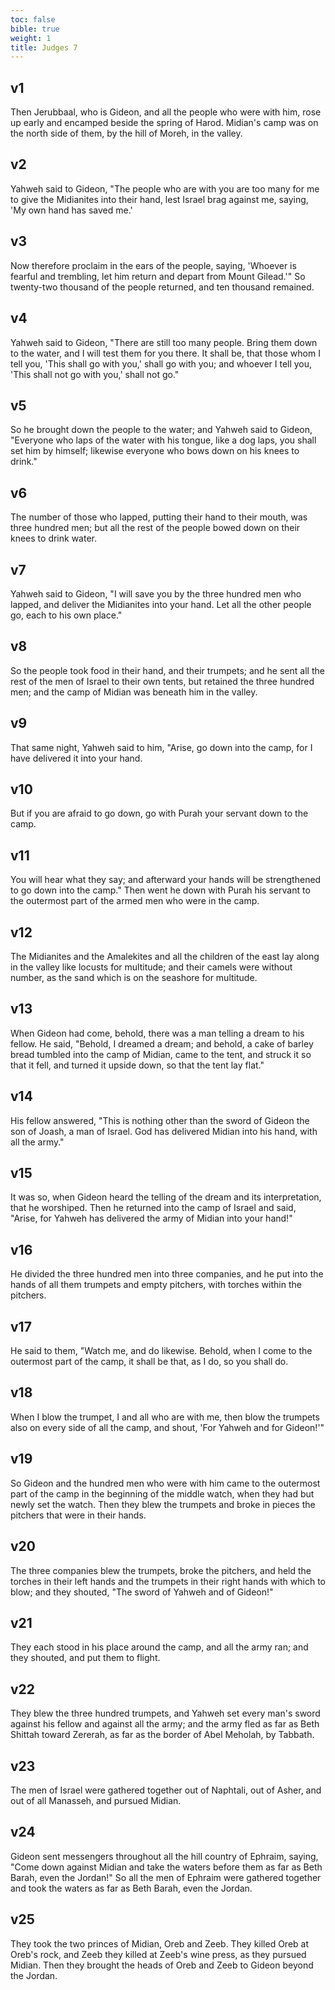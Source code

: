 ```yaml
---
toc: false
bible: true
weight: 1
title: Judges 7
---
```




## v1 
Then Jerubbaal, who is Gideon, and all the people who were with him, rose up early and encamped beside the spring of Harod. Midian's camp was on the north side of them, by the hill of Moreh, in the valley. 

## v2 
Yahweh said to Gideon, "The people who are with you are too many for me to give the Midianites into their hand, lest Israel brag against me, saying, 'My own hand has saved me.' 

## v3 
Now therefore proclaim in the ears of the people, saying, 'Whoever is fearful and trembling, let him return and depart from Mount Gilead.'" So twenty-two thousand of the people returned, and ten thousand remained. 

## v4 
Yahweh said to Gideon, "There are still too many people. Bring them down to the water, and I will test them for you there. It shall be, that those whom I tell you, 'This shall go with you,' shall go with you; and whoever I tell you, 'This shall not go with you,' shall not go." 

## v5 
So he brought down the people to the water; and Yahweh said to Gideon, "Everyone who laps of the water with his tongue, like a dog laps, you shall set him by himself; likewise everyone who bows down on his knees to drink." 

## v6 
The number of those who lapped, putting their hand to their mouth, was three hundred men; but all the rest of the people bowed down on their knees to drink water. 

## v7 
Yahweh said to Gideon, "I will save you by the three hundred men who lapped, and deliver the Midianites into your hand. Let all the other people go, each to his own place." 

## v8 
So the people took food in their hand, and their trumpets; and he sent all the rest of the men of Israel to their own tents, but retained the three hundred men; and the camp of Midian was beneath him in the valley. 

## v9 
That same night, Yahweh said to him, "Arise, go down into the camp, for I have delivered it into your hand. 

## v10 
But if you are afraid to go down, go with Purah your servant down to the camp. 

## v11 
You will hear what they say; and afterward your hands will be strengthened to go down into the camp." Then went he down with Purah his servant to the outermost part of the armed men who were in the camp. 

## v12 
The Midianites and the Amalekites and all the children of the east lay along in the valley like locusts for multitude; and their camels were without number, as the sand which is on the seashore for multitude. 

## v13 
When Gideon had come, behold, there was a man telling a dream to his fellow. He said, "Behold, I dreamed a dream; and behold, a cake of barley bread tumbled into the camp of Midian, came to the tent, and struck it so that it fell, and turned it upside down, so that the tent lay flat." 

## v14 
His fellow answered, "This is nothing other than the sword of Gideon the son of Joash, a man of Israel. God has delivered Midian into his hand, with all the army." 

## v15 
It was so, when Gideon heard the telling of the dream and its interpretation, that he worshiped. Then he returned into the camp of Israel and said, "Arise, for Yahweh has delivered the army of Midian into your hand!" 

## v16 
He divided the three hundred men into three companies, and he put into the hands of all them trumpets and empty pitchers, with torches within the pitchers. 

## v17 
He said to them, "Watch me, and do likewise. Behold, when I come to the outermost part of the camp, it shall be that, as I do, so you shall do. 

## v18 
When I blow the trumpet, I and all who are with me, then blow the trumpets also on every side of all the camp, and shout, 'For Yahweh and for Gideon!'" 

## v19 
So Gideon and the hundred men who were with him came to the outermost part of the camp in the beginning of the middle watch, when they had but newly set the watch. Then they blew the trumpets and broke in pieces the pitchers that were in their hands. 

## v20 
The three companies blew the trumpets, broke the pitchers, and held the torches in their left hands and the trumpets in their right hands with which to blow; and they shouted, "The sword of Yahweh and of Gideon!" 

## v21 
They each stood in his place around the camp, and all the army ran; and they shouted, and put them to flight. 

## v22 
They blew the three hundred trumpets, and Yahweh set every man's sword against his fellow and against all the army; and the army fled as far as Beth Shittah toward Zererah, as far as the border of Abel Meholah, by Tabbath. 

## v23 
The men of Israel were gathered together out of Naphtali, out of Asher, and out of all Manasseh, and pursued Midian. 

## v24 
Gideon sent messengers throughout all the hill country of Ephraim, saying, "Come down against Midian and take the waters before them as far as Beth Barah, even the Jordan!" So all the men of Ephraim were gathered together and took the waters as far as Beth Barah, even the Jordan. 

## v25 
They took the two princes of Midian, Oreb and Zeeb. They killed Oreb at Oreb's rock, and Zeeb they killed at Zeeb's wine press, as they pursued Midian. Then they brought the heads of Oreb and Zeeb to Gideon beyond the Jordan.
